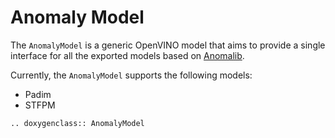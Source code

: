 # Anomaly Model

The `AnomalyModel` is a generic OpenVINO model that aims to provide a single interface for all the exported models based on [Anomalib](https://github.com/openvinotoolkit/anomalib).

Currently, the `AnomalyModel` supports the following models:

- Padim
- STFPM

```{eval-rst}
.. doxygenclass:: AnomalyModel

```
